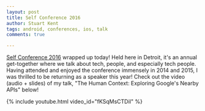 ```yaml
---
layout: post
title: Self Conference 2016
author: Stuart Kent
tags: android, conferences, ios, talk
comments: true

---
```


[Self Conference 2016](http://selfconference.org/) wrapped up today! Held here in Detroit, it's an annual get-together where we talk about tech, people, and especially tech people. Having attended and enjoyed the conference immensely in 2014 and 2015, I was thrilled to be returning as a speaker this year! Check out the video (audio + slides) of my talk, "The Human Context: Exploring Google's Nearby APIs" below!

{% include youtube.html video_id="fKSqMsCTDiI" %}
